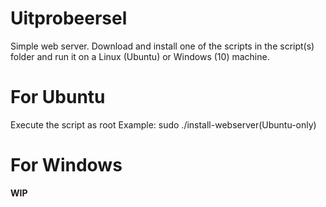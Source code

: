 # Uitprobeersel
Simple web server. Download and install one of the scripts in the script(s) folder and run it on a Linux (Ubuntu) or Windows (10) machine.

# For Ubuntu
Execute the script as root
Example: sudo ./install-webserver(Ubuntu-only)

# For Windows
**WIP**
